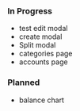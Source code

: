 ### In Progress
- test edit modal
- create modal
- Split modal
- categories page
- accounts page

### Planned
- balance chart
